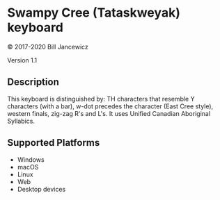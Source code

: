 Swampy Cree (Tataskweyak) keyboard
==============

© 2017-2020 Bill Jancewicz

Version 1.1

Description
-----------
This keyboard is distinguished by: TH characters that resemble Y characters (with a bar), w-dot precedes the character (East Cree style), western finals, zig-zag R's and L's. It uses Unified Canadian Aboriginal Syllabics.

Supported Platforms
-------------------
 * Windows
 * macOS
 * Linux
 * Web
 * Desktop devices

